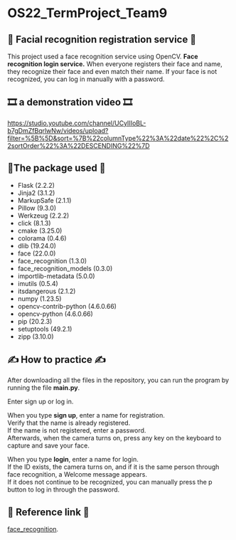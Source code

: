# OS22_TermProject_Team9
## 🐥 Facial recognition registration service 🐥
This project used a face recognition service using OpenCV. **Face recognition login service.** When everyone registers their face and name, they recognize their face and even match their name. If your face is not recognized, you can log in manually with a password.

## 🎞️ a demonstration video 🎞️
https://studio.youtube.com/channel/UCyIIIoBL-b7gDmZfBqrlwNw/videos/upload?filter=%5B%5D&sort=%7B%22columnType%22%3A%22date%22%2C%22sortOrder%22%3A%22DESCENDING%22%7D


## 📃The package used 📃
* Flask (2.2.2)
* Jinja2 (3.1.2) 
* MarkupSafe (2.1.1)
* Pillow (9.3.0)
* Werkzeug (2.2.2)
* click (8.1.3)
* cmake (3.25.0)
* colorama (0.4.6)
* dlib (19.24.0)
* face (22.0.0)
* face_recognition (1.3.0)
* face_recognition_models (0.3.0)
* importlib-metadata (5.0.0)
* imutils (0.5.4)
* itsdangerous (2.1.2)
* numpy (1.23.5)
* opencv-contrib-python (4.6.0.66)
* opencv-python (4.6.0.66)
* pip (20.2.3)
* setuptools (49.2.1)
* zipp (3.10.0)

## ✍️ How to practice ✍️
After downloading all the files in the repository, you can run the program by running the file **main.py**.

Enter sign up or log in.

When you type **sign up**, enter a name for registration.  
Verify that the name is already registered.  
If the name is not registered, enter a password.  
Afterwards, when the camera turns on, press any key on the keyboard to capture and save your face.

When you type **login**, enter a name for login.  
If the ID exists, the camera turns on, and if it is the same person through face recognition, a Welcome message appears.  
If it does not continue to be recognized, you can manually press the p button to log in through the password.

## 🔗 Reference link 🔗
[face_recognition](https://github.com/ageitgey/face_recognition).
